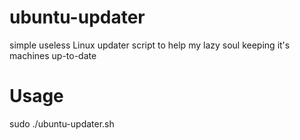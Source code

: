 # ubuntu-updater

simple useless Linux updater script to help my lazy soul keeping it's machines up-to-date

# Usage

sudo ./ubuntu-updater.sh
